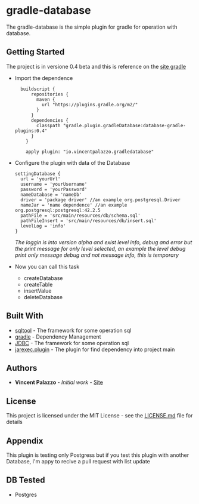 # gradle-database

The gradle-database is the simple plugin for gradle for operation with database.

## Getting Started

The project is in versione 0.4 beta and this is reference on the [site gradle](https://plugins.gradle.org/plugin/io.vincentpalazzo.gradledatabase)

- Import the dependence
  ```
    buildscript {
        repositories {
          maven {
            url "https://plugins.gradle.org/m2/"
          }
        }
        dependencies {
          classpath "gradle.plugin.gradleDatabase:database-gradle-plugins:0.4"
        }
      }
      
      apply plugin: "io.vincentpalazzo.gradledatabase"
  ```
- Configure the plugin with data of the Database
  ```
  settingDatabase {
    url = 'yourUrl'
    username = 'yourUsername'
    password = 'yourPassword'
    nameDatabase = 'nameDb'
    driver = 'package driver' //an example org.postgresql.Driver
    nameJar = 'name dependence' //an example org.postgresql:postgresql:42.2.5
    pathFile = 'src/main/resources/db/schema.sql'
    pathFileInsert = 'src/main/resources/db/insert.sql'
    levelLog = 'info'
  }
  ```
  *The loggin is into version alpha and exist level info, debug and error 
  but the print message for only level selected, an example the level debug print only
   message debug and not message info, this is temporary*
  
- Now you can call this task
  - createDatabase
  - createTable
  - insertValue
  - deleteDatabase

## Built With

* [sqltool](https://mvnrepository.com/artifact/org.hsqldb/sqltool/2.2.8) - The framework for some operation sql
* [gradle](https://gradle.org/) - Dependency Management
* [JDBC](https://www.oracle.com/technetwork/java/javase/jdbc/index.html) - The framework for some operation sql
* [jarexec.plugin](https://github.com/lingocoder/jarexec.plugin) - The plugin for find dependency into project main
 
## Authors

* **Vincent Palazzo** - *Initial work* - [Site](https://vincenzopalazzo.github.io/)


## License

This project is licensed under the MIT License - see the [LICENSE.md](https://github.com/vincenzopalazzo/gradle-database/blob/master/LICENSE) file for details

## Appendix

This plugin is testing only Postgress but if you test this plugin with another Database, I'm appy to recive a pull request  with list
update

## DB Tested
- Postgres


